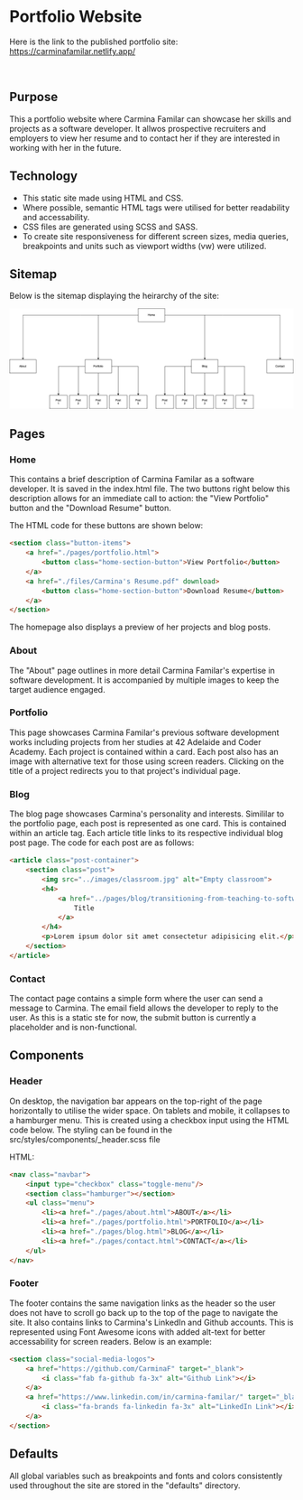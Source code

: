 # Portfolio Website

Here is the link to the published portfolio site:  
https://carminafamilar.netlify.app/

<br>

## Purpose

This a portfolio website where Carmina Familar can showcase her skills and projects as a software developer. It allwos prospective recruiters and employers to view her resume and to contact her if they are interested in working with her in the future.

## Technology
- This static site made using HTML and CSS. 
- Where possible, semantic HTML tags were utilised for better readability and accessability. 
- CSS files are generated using SCSS and SASS. 
- To create site responsiveness for different screen sizes, media queries, breakpoints and units such as viewport widths (vw) were utilized.

## Sitemap
Below is the sitemap displaying the heirarchy of the site:  


![The sitemap of the portfolio website](./src/files/portfolio_sitemap.drawio.png "Portfolio sitemap")   



## Pages

### Home
This contains a brief description of Carmina Familar as a software developer. It is saved in the index.html file. The two buttons right below this description allows for an immediate call to action: the "View Portfolio" button and the "Download Resume" button.

The HTML code for these buttons are shown below:
```html
<section class="button-items">  
    <a href="./pages/portfolio.html">
        <button class="home-section-button">View Portfolio</button>
    </a>
    <a href="./files/Carmina's Resume.pdf" download>
        <button class="home-section-button">Download Resume</button>
    </a>
</section>
```
The homepage also displays a preview of her projects and blog posts.

### About
The "About" page outlines in more detail Carmina Familar's expertise in software development. It is accompanied by multiple images to keep the target audience engaged.

### Portfolio
This page showcases Carmina Familar's previous software development works including projects from her studies at 42 Adelaide and Coder Academy. Each project is contained within a card. Each post also has an image with alternative text for those using screen readers. Clicking on the title of a project redirects you to that project's individual page.

### Blog
The blog page showcases Carmina's personality and interests. Simililar to the portfolio page, each post is represented as one card. This is contained within an article tag. Each article title links to its respective individual blog post page. The code for each post are as follows:

```html
<article class="post-container">
    <section class="post">
        <img src="../images/classroom.jpg" alt="Empty classroom">
        <h4>
            <a href="../pages/blog/transitioning-from-teaching-to-software-development.html">
                Title
            </a>
        </h4>
        <p>Lorem ipsum dolor sit amet consectetur adipisicing elit.</p>
    </section>
</article>
```

### Contact
The contact page contains a simple form where the user can send a message to Carmina. The email field allows the developer to reply to the user. As this is a static ste for now, the submit button is currently a placeholder and is non-functional.

## Components
### Header
On desktop, the navigation bar appears on the top-right of the page horizontally to utilise the wider space. On tablets and mobile, it collapses to a hamburger menu. This is created using a checkbox input using the HTML code below. The styling can be found in the src/styles/components/_header.scss file

HTML:

```html
<nav class="navbar">
    <input type="checkbox" class="toggle-menu"/>
    <section class="hamburger"></section>
    <ul class="menu">
        <li><a href="./pages/about.html">ABOUT</a></li>
        <li><a href="./pages/portfolio.html">PORTFOLIO</a></li>
        <li><a href="./pages/blog.html">BLOG</a></li>
        <li><a href="./pages/contact.html">CONTACT</a></li>
    </ul>
</nav> 

```

### Footer
The footer contains the same navigation links as the header so the user does not have to scroll go back up to the top of the page to navigate the site. It also contains links to Carmina's LinkedIn and Github accounts. This is represented using Font Awesome icons with added alt-text for better accessability for screen readers. Below is an example:

```html
<section class="social-media-logos">
    <a href="https://github.com/CarminaF" target="_blank">
        <i class="fab fa-github fa-3x" alt="Github Link"></i>
    </a>
    <a href="https://www.linkedin.com/in/carmina-familar/" target="_blank">
        <i class="fa-brands fa-linkedin fa-3x" alt="LinkedIn Link"></i>
    </a>
</section>
```

## Defaults
All global variables such as breakpoints and fonts and colors consistently used throughout the site are stored in the "defaults" directory. 

